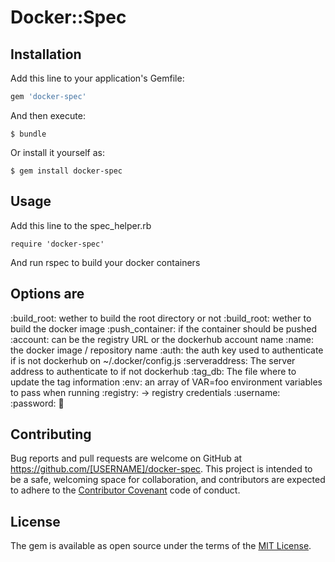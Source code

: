 # Docker::Spec


## Installation

Add this line to your application's Gemfile:

```ruby
gem 'docker-spec'
```

And then execute:

    $ bundle

Or install it yourself as:

    $ gem install docker-spec

## Usage

Add this line to the spec_helper.rb

```
require 'docker-spec'
```

And run rspec to build your docker containers

## Options are

:build_root: wether to build the root directory or not
:build_root: wether to build the docker image
:push_container: if the container should be pushed
:account: can be the registry URL or the dockerhub account name
:name: the docker image / repository name
:auth: the auth key used to authenticate if is not dockerhub on ~/.docker/config.js
:serveraddress: The server address to authenticate to if not dockerhub
:tag_db: The file where to update the tag information
:env: an array of VAR=foo environment variables to pass when running
:registry: -> registry credentials
  :username:
  :password:
  :email:

## Contributing

Bug reports and pull requests are welcome on GitHub at https://github.com/[USERNAME]/docker-spec. This project is intended to be a safe, welcoming space for collaboration, and contributors are expected to adhere to the [Contributor Covenant](contributor-covenant.org) code of conduct.

## License

The gem is available as open source under the terms of the [MIT License](http://opensource.org/licenses/MIT).

